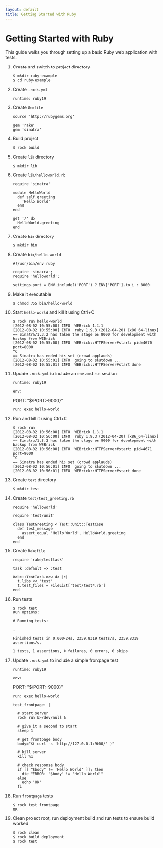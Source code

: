```yaml
---
layout: default
title: Getting Started with Ruby
---
```


# Getting Started with Ruby

This guide walks you through setting up a basic Ruby web application with
tests.

 1. Create and switch to project directory

        $ mkdir ruby-example
        $ cd ruby-example

 1. Create `.rock.yml`

        runtime: ruby19

 1. Create `Gemfile`

        source 'http://rubygems.org'

        gem 'rake'
        gem 'sinatra'

 1. Build project

        $ rock build

 1. Create `lib` directory

        $ mkdir lib

 1. Create `lib/helloworld.rb`

        require 'sinatra'

        module HelloWorld
          def self.greeting
            'Hello World'
          end
        end

        get '/' do
          HelloWorld.greeting
        end

 1. Create `bin` directory

        $ mkdir bin

 1. Create `bin/hello-world`

        #!/usr/bin/env ruby

        require 'sinatra';
        require 'helloworld';

        settings.port = ENV.include?('PORT') ? ENV['PORT'].to_i : 8000

 1. Make it executable

        $ chmod 755 bin/hello-world

 1. Start `hello-world` and kill it using Ctrl+C

        $ rock run hello-world
        [2012-08-02 10:55:00] INFO  WEBrick 1.3.1
        [2012-08-02 10:55:00] INFO  ruby 1.9.3 (2012-04-20) [x86_64-linux]
        == Sinatra/1.3.2 has taken the stage on 8000 for development with backup from WEBrick
        [2012-08-02 10:55:00] INFO  WEBrick::HTTPServer#start: pid=4670 port=8000
        ^C
        == Sinatra has ended his set (crowd applauds)
        [2012-08-02 10:55:01] INFO  going to shutdown ...
        [2012-08-02 10:55:01] INFO  WEBrick::HTTPServer#start done

 1. Update `.rock.yml` to include an `env` and `run` section

        runtime: ruby19

        env:
	  PORT: "${PORT:-9000}"

        run: exec hello-world

 1. Run and kill it using Ctrl+C

        $ rock run
        [2012-08-02 10:56:00] INFO  WEBrick 1.3.1
        [2012-08-02 10:56:00] INFO  ruby 1.9.3 (2012-04-20) [x86_64-linux]
        == Sinatra/1.3.2 has taken the stage on 8000 for development with backup from WEBrick
        [2012-08-02 10:56:00] INFO  WEBrick::HTTPServer#start: pid=4671 port=9000
        ^C
        == Sinatra has ended his set (crowd applauds)
        [2012-08-02 10:56:01] INFO  going to shutdown ...
        [2012-08-02 10:56:01] INFO  WEBrick::HTTPServer#start done

 1. Create `test` directory

        $ mkdir test

 1. Create `test/test_greeting.rb`

        require 'helloworld'

        require 'test/unit'

        class TestGreeting < Test::Unit::TestCase
          def test_message
            assert_equal 'Hello World', HelloWorld.greeting
          end 
        end

 1. Create `Rakefile`

        require 'rake/testtask'

        task :default => :test

        Rake::TestTask.new do |t|
          t.libs << 'test'
          t.test_files = FileList['test/test*.rb']
        end

 1. Run tests

        $ rock test
        Run options: 

        # Running tests:

        .

        Finished tests in 0.000424s, 2359.8319 tests/s, 2359.8319 assertions/s.

        1 tests, 1 assertions, 0 failures, 0 errors, 0 skips

 1. Update `.rock.yml` to include a simple frontpage test

        runtime: ruby19

        env:
	  PORT: "${PORT:-9000}"

        run: exec hello-world

        test_frontpage: |

          # start server
          rock run &>/dev/null &

          # give it a second to start
          sleep 1

          # get frontpage body
          body="$( curl -s 'http://127.0.0.1:9000/' )"

          # kill server
          kill %1

          # check response body
          if [[ "$body" != 'Hello World' ]]; then
            die "ERROR: '$body' != 'Hello World'"
          else
            echo 'OK'
          fi

 1. Run `frontpage` tests

        $ rock test frontpage
        OK

 1. Clean project root, run deployment build and run tests to ensure build worked

        $ rock clean
        $ rock build deployment
        $ rock test
